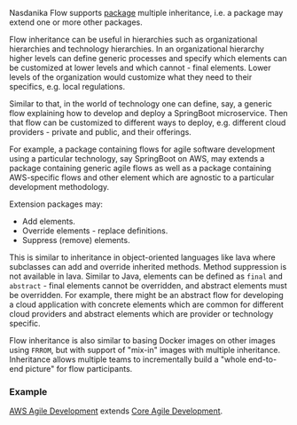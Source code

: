 Nasdanika Flow supports [package](../../Package.html) multiple inheritance, i.e. a package may extend one or more other packages.

Flow inheritance can be useful in hierarchies such as organizational hierarchies and technology hierarchies.
In an organizational hierarchy higher levels can define generic processes and specify which elements can be customized at lower levels
and which cannot - final elements. Lower levels of the organization would customize what they need to their specifics, e.g. local regulations.

Similar to that, in the world of technology one can define, say, a generic flow explaining how to develop and deploy a SpringBoot microservice.
Then that flow can be customized to different ways to deploy, e.g. different cloud providers - private and public, and their offerings.

For example, a package containing flows for agile software development using a particular technology, say SpringBoot on AWS, may extends a package containing generic agile flows as well as a package containing AWS-specific flows and other element which are agnostic to a particular development methodology.

Extension packages may:
* Add elements. 
* Override elements - replace definitions. 
* Suppress (remove) elements.

This is similar to inheritance in object-oriented languages like lava where subclasses can add and override inherited methods. Method suppression is not available in lava. 
Similar to Java, elements can be defined as ``final`` and ``abstract`` - final elements cannot be overridden, and abstract elements must be overridden.
For example, there might be an abstract flow for developing a cloud application with concrete elements which are common for different cloud providers
and abstract elements which are provider or technology specific. 

Flow inheritance is also similar to basing Docker images on other images using ``FRROM``, but with support of "mix-in" images with multiple inheritance.
Inheritance allows multiple teams to incrementally build a "whole end-to-end picture" for flow participants.

### Example

[AWS Agile Development](https://github.com/Nasdanika/html/blob/master/flow/src/test/resources/org/nasdanika/html/flow/tests/agile/aws.yml#L4) extends [Core Agile Development](https://github.com/Nasdanika/html/blob/master/flow/src/test/resources/org/nasdanika/html/flow/tests/agile/core.yml).

